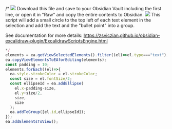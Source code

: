 /*
![](https://raw.githubusercontent.com/zsviczian/obsidian-excalidraw-plugin/master/images/download-raw.jpg)
Download this file and save to your Obsidian Vault including the first line, or open it in "Raw" and copy the entire contents to Obsidian.
![](https://raw.githubusercontent.com/zsviczian/obsidian-excalidraw-plugin/master/images/scripts-bullet-point.jpg)
This script will add a small circle to the top left of each text element in the selection and add the text and the "bullet point" into a group.

See documentation for more details:
https://zsviczian.github.io/obsidian-excalidraw-plugin/ExcalidrawScriptsEngine.html

```javascript
*/
elements = ea.getViewSelectedElements().filter((el)=>el.type==="text");
ea.copyViewElementsToEAforEditing(elements);
const padding = 10;
elements.forEach((el)=>{
  ea.style.strokeColor = el.strokeColor;
  const size = el.fontSize/2;
  const ellipseId = ea.addEllipse(
    el.x-padding-size,
    el.y+size/2,
    size,
    size
  );
  ea.addToGroup([el.id,ellipseId]);
});
ea.addElementsToView();